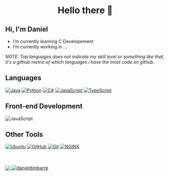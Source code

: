 <h1 align="center">Hello there  👋</h1>

## Hi, I'm Daniel

- I’m currently learning C Developement
- I’m currently working in ...

*NOTE: Top languages does not indicate my skill level or something like that, it's a github metric of which languages i have the most code on github.*

## Languages

[![Java](https://img.shields.io/badge/Java-FF002B?style=for-the-badge&logo=Java)](https://oracle.com/java)
[![Python](https://img.shields.io/badge/Python-3617FF?style=for-the-badge&logo=Python)](https://www.python.org/)
[![C#](https://img.shields.io/badge/CSharp-04B404?style=for-the-badge&logo=C#)](https://docs.microsoft.com/en-us/dotnet/csharp/)
[![JavaScript](https://img.shields.io/badge/JavaScript-DF013A?style=for-the-badge&logo=javascript&logoColor=fff)](https://www.javascript.com/)
[![TypeScript](https://img.shields.io/badge/TypeScript-007acc?style=for-the-badge&logo=typescript&logoColor=fff)](https://www.typescriptlang.org/)

## Front-end Development

![JavaScript](https://img.shields.io/badge/JavaScript-DF013A?style=for-the-badge&logo=javascript&logoColor=fff)

## Other Tools

[![Ubuntu](https://img.shields.io/badge/Ubuntu-FF5784?style=for-the-badge&logo=Ubuntu)](https://ubuntu.com/)
[![GitHub](https://img.shields.io/badge/GitHub-04B404?style=for-the-badge&logo=GitHub)](https://github.com)
[![Git](https://img.shields.io/badge/Git-FA5858?style=for-the-badge&logo=Git)](https://git-scm.com/)
[![NGINX](https://img.shields.io/badge/NGINX-269539?style=for-the-badge&logo=nginx&logoColor=fff)](https://www.nginx.com/)

<br />
<br />

<a href="https://github.com/danieldimbarre/danieldimbarre">
  <img align="center" src="https://github-readme-stats.anuraghazra1.vercel.app/api/top-langs/?username=danieldimbarre&theme=radical" />
</a>
<a href="https://github.com/danieldimbarre/danieldimbarre">
  <img align="center" src="https://github-readme-stats.anuraghazra1.vercel.app/api?username=danieldimbarre&show_icons=true&theme=radical&line_height=27" alt="danieldimbarre" />
</a>
